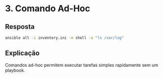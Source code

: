 # 3. Comando Ad-Hoc

## Resposta

```bash
ansible all -i inventory.ini -m shell -a "ls /var/log"
```

## Explicação
Comandos ad-hoc permitem executar tarefas simples rapidamente sem um playbook.
